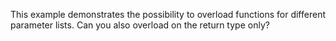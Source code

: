 This example demonstrates the possibility to overload functions for different parameter lists. Can you also overload on the return type only?